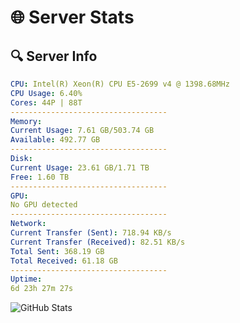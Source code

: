 # 🌐 Server Stats
## 🔍 Server Info
```yaml
CPU: Intel(R) Xeon(R) CPU E5-2699 v4 @ 1398.68MHz
CPU Usage: 6.40%
Cores: 44P | 88T
-----------------------------------
Memory:
Current Usage: 7.61 GB/503.74 GB
Available: 492.77 GB
-----------------------------------
Disk:
Current Usage: 23.61 GB/1.71 TB
Free: 1.60 TB
-----------------------------------
GPU:
No GPU detected
-----------------------------------
Network:
Current Transfer (Sent): 718.94 KB/s
Current Transfer (Received): 82.51 KB/s
Total Sent: 368.19 GB
Total Received: 61.18 GB
-----------------------------------
Uptime:
6d 23h 27m 27s
```
![GitHub Stats](https://img.shields.io/badge/Updated-2025-04-26_16:36:15-blue)